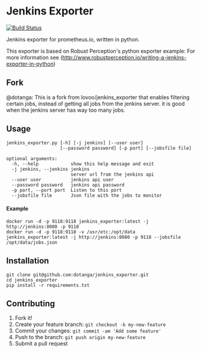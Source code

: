 # Jenkins Exporter

[![Build Status](https://api.travis-ci.org/lovoo/jenkins_exporter.svg?branch=travis_setup)](https://travis-ci.org/lovoo/jenkins_exporter)

Jenkins exporter for prometheus.io, written in python.

This exporter is based on Robust Perception's python exporter example:
For more information see (http://www.robustperception.io/writing-a-jenkins-exporter-in-python)

## Fork
@dotanga: This is a fork from lovoo/jenkins_exporter that enables filtering certain jobs, instead of getting all jobs from the jenkins server. it is good when the jenkins server has way too many jobs.

## Usage

    jenkins_exporter.py [-h] [-j jenkins] [--user user]
                        [--password password] [-p port] [--jobsfile file]

    optional arguments:
      -h, --help            show this help message and exit
      -j jenkins, --jenkins jenkins
                            server url from the jenkins api
      --user user           jenkins api user
      --password password   jenkins api password
      -p port, --port port  Listen to this port
      --jobsfile file       Json file with the jobs to monitor

#### Example

    docker run -d -p 9118:9118 jenkins_exporter:latest -j http://jenkins:8080 -p 9118
    docker run -d -p 9118:9118 -v /usr/etc:/opt/data jenkins_exporter:latest -j http://jenkins:8080 -p 9118 --jobsfile /opt/data/jobs.json


## Installation

    git clone git@github.com:dotanga/jenkins_exporter.git
    cd jenkins_exporter
    pip install -r requirements.txt

## Contributing

1. Fork it!
2. Create your feature branch: `git checkout -b my-new-feature`
3. Commit your changes: `git commit -am 'Add some feature'`
4. Push to the branch: `git push origin my-new-feature`
5. Submit a pull request
